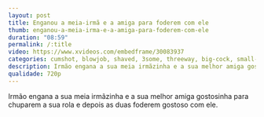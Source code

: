 ```yaml
---
layout: post
title: Enganou a meia-irmã e a amiga para foderem com ele
thumb: enganou-a-meia-irma-e-a-amiga-para-foderem-com-ele
duration: "08:59"
permalink: /:title
video: https://www.xvideos.com/embedframe/30083937
categories: cumshot, blowjob, shaved, 3some, threeway, big-cock, small-tits, step, point-of-view, carolina-sweets, kiley-jay
description: Irmão engana a sua meia irmãzinha e a sua melhor amiga gostosinha para chuparem a sua rola e depois as duas foderem gostoso com ele.
qualidade: 720p
---
```

Irmão engana a sua meia irmãzinha e a sua melhor amiga gostosinha para chuparem a sua rola e depois as duas foderem gostoso com ele.